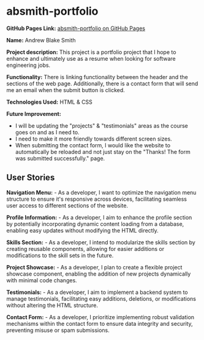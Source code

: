 # absmith-portfolio

**GitHub Pages Link:** [absmith-portfolio on GitHub Pages](https://ablakesmith.github.io/absmith-portfolio/)

**Name:** Andrew Blake Smith

**Project description:** This project is a portfolio project that I hope to enhance and ultimately use as a resume when looking for software engineering jobs.

**Functionality:** There is linking functionality between the header and the sections of the web page. Additionally, there is a contact form that will send me an email when the submit button is clicked.

**Technologies Used:** HTML & CSS

**Future Improvement:** 
- I will be updating the "projects" & "testimonials" areas as the course goes on and as I need to.
- I need to make it more friendly towards different screen sizes.
- When submitting the contact form, I would like the website to automatically be reloaded and not just stay on the "Thanks! The form was submitted successfully." page.

## User Stories

**Navigation Menu:**
    - As a developer, I want to optimize the navigation menu structure to ensure it's responsive across devices, facilitating seamless user access to different sections of the website.

**Profile Information:**
    - As a developer, I aim to enhance the profile section by potentially incorporating dynamic content loading from a database, enabling easy updates without modifying the HTML directly.

**Skills Section:**
    - As a developer, I intend to modularize the skills section by creating reusable components, allowing for easier additions or modifications to the skill sets in the future.

**Project Showcase:**
    - As a developer, I plan to create a flexible project showcase component, enabling the addition of new projects dynamically with minimal code changes.
        
**Testimonials:**
    - As a developer, I aim to implement a backend system to manage testimonials, facilitating easy additions, deletions, or modifications without altering the HTML structure.

**Contact Form:**
    - As a developer, I prioritize implementing robust validation mechanisms within the contact form to ensure data integrity and security, preventing misuse or spam submissions.
